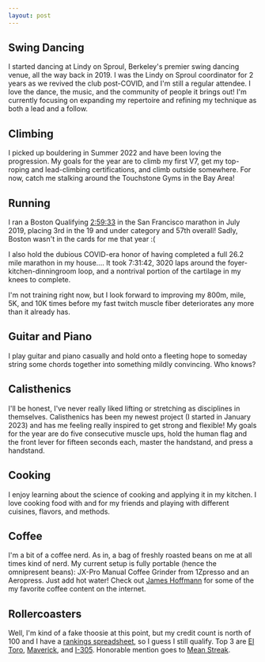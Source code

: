 ```yaml
---
layout: post
---
```


## Swing Dancing

I started dancing at Lindy on Sproul, Berkeley's premier swing dancing venue, all the way back in 2019.  I was the Lindy on Sproul coordinator for 2 years as we revived the club post-COVID, and I'm still a regular attendee.  I love the dance, the music, and the community of people it brings out!  I'm currently focusing on expanding my repertoire and refining my technique as both a lead and a follow.  

## Climbing

I picked up bouldering in Summer 2022 and have been loving the progression. My goals for the year are to climb my first V7, get my top-roping and lead-climbing certifications, and climb outside somewhere.  For now, catch me stalking around the Touchstone Gyms in the Bay Area!

## Running

I ran a Boston Qualifying [2:59:33](https://www.athlinks.com/event/1403/results/Event/872627/Course/1654891/Bib/1289) in the San Francisco marathon in July 2019, placing 3rd in the 19 and under category and 57th overall! Sadly, Boston wasn't in the cards for me that year :(

I also hold the dubious COVID-era honor of having completed a full 26.2 mile marathon in my house.... It took 7:31:42, 3020 laps around the foyer-kitchen-dinningroom loop, and a nontrival portion of the cartilage in my knees to complete.

I'm not training right now, but I look forward to improving my 800m, mile, 5K, and 10K times before my fast twitch muscle fiber deteriorates any more than it already has.  

## Guitar and Piano

I play guitar and piano casually and hold onto a fleeting hope to someday string some chords together into something mildly convincing.  Who knows?

## Calisthenics

I'll be honest, I've never really liked lifting or stretching as disciplines in themselves.  Calisthenics has been my newest project (I started in January 2023) and has me feeling really inspired to get strong and flexible!  My goals for the year are do five consecutive muscle ups, hold the human flag and the front lever for fifteen seconds each, master the handstand, and press a handstand.

## Cooking

I enjoy learning about the science of cooking and applying it in my kitchen.  I love cooking food with and for my friends and playing with different cuisines, flavors, and methods.  

## Coffee

I'm a bit of a coffee nerd.  As in, a bag of freshly roasted beans on me at all times kind of nerd.  My current setup is fully portable (hence the omnipresent beans): JX-Pro Manual Coffee Grinder from 1Zpresso and an Aeropress. Just add hot water! Check out [James Hoffmann](https://www.youtube.com/@jameshoffmann/videos) for some of the my favorite coffee content on the internet.  

## Rollercoasters

Well, I'm kind of a fake thoosie at this point, but my credit count is north of 100 and I have a [rankings spreadsheet](https://docs.google.com/spreadsheets/d/1DCDj14Vt9yC9ckRyAmXPKUrwRNkwWgCDpgSOGQznEsI/edit?usp=sharing), so I guess I still qualify.   Top 3 are [El Toro](https://rcdb.com/3183.htm), [Maverick](https://rcdb.com/3570.htm), and [I-305](https://rcdb.com/4520.htm).  Honorable mention goes to [Mean Streak](https://rcdb.com/16.htm).